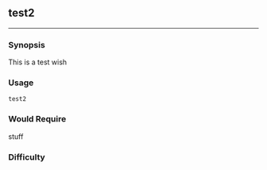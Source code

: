 ## test2
________
### Synopsis

This is a test wish

### Usage

```
test2
```

### Would Require

stuff

### Difficulty


